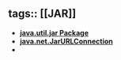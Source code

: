 tags:: [[JAR]]
---

- [**java.util.jar Package**](https://docs.oracle.com/javase/8/docs/api/java/util/jar/package-summary.html)
- [**java.net.JarURLConnection**](https://docs.oracle.com/javase/8/docs/api/java/net/JarURLConnection.html)
-